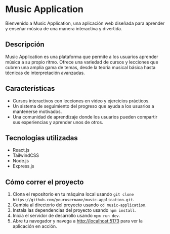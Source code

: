 # Music Application

Bienvenido a Music Application, una aplicación web diseñada para aprender y enseñar música de una manera interactiva y divertida.

## Descripción

Music Application es una plataforma que permite a los usuarios aprender música a su propio ritmo. Ofrece una variedad de cursos y lecciones que cubren una amplia gama de temas, desde la teoría musical básica hasta técnicas de interpretación avanzadas.

## Características

- Cursos interactivos con lecciones en video y ejercicios prácticos.
- Un sistema de seguimiento del progreso que ayuda a los usuarios a mantenerse motivados.
- Una comunidad de aprendizaje donde los usuarios pueden compartir sus experiencias y aprender unos de otros.

## Tecnologías utilizadas

- React.js
- TailwindCSS
- Node.js
- Express.js

## Cómo correr el proyecto

1. Clona el repositorio en tu máquina local usando `git clone https://github.com/yourusername/music-application.git`.
2. Cambia al directorio del proyecto usando `cd music-application`.
3. Instala las dependencias del proyecto usando `npm install`.
4. Inicia el servidor de desarrollo usando `npm run dev`.
5. Abre tu navegador y navega a [http://localhost:5173](http://localhost:5173) para ver la aplicación en acción.
